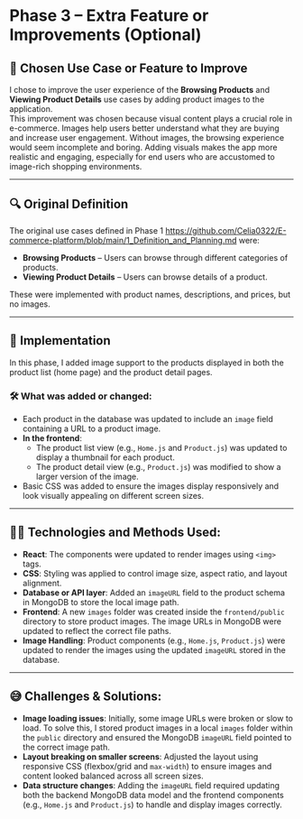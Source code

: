 # Phase 3 – Extra Feature or Improvements (Optional)

## 🎯 Chosen Use Case or Feature to Improve

I chose to improve the user experience of the **Browsing Products** and **Viewing Product Details** use cases by adding product images to the application.  
This improvement was chosen because visual content plays a crucial role in e-commerce. Images help users better understand what they are buying and increase user engagement. Without images, the browsing experience would seem incomplete and boring. Adding visuals makes the app more realistic and engaging, especially for end users who are accustomed to image-rich shopping environments.

---

## 🔍 Original Definition

The original use cases defined in Phase 1 https://github.com/Celia0322/E-commerce-platform/blob/main/1_Definition_and_Planning.md were:
- **Browsing Products** – Users can browse through different categories of products.
- **Viewing Product Details** – Users can browse details of a product.

These were implemented with product names, descriptions, and prices, but no images.

---

## 🔄 Implementation

In this phase, I added image support to the products displayed in both the product list (home page) and the product detail pages.

### 🛠️ What was added or changed:
- Each product in the database was updated to include an `image` field containing a URL to a product image.
- **In the frontend**:
  - The product list view (e.g., `Home.js` and `Product.js`) was updated to display a thumbnail for each product.
  - The product detail view (e.g., `Product.js`) was modified to show a larger version of the image.
- Basic CSS was added to ensure the images display responsively and look visually appealing on different screen sizes.

---

## 🧑‍💻 Technologies and Methods Used:
- **React**: The components were updated to render images using `<img>` tags.
- **CSS**: Styling was applied to control image size, aspect ratio, and layout alignment.
- **Database or API layer**: Added an `imageURL` field to the product schema in MongoDB to store the local image path.
- **Frontend**: A new `images` folder was created inside the `frontend/public` directory to store product images. The image URLs in MongoDB were updated to reflect the correct file paths.
- **Image Handling**: Product components (e.g., `Home.js`, `Product.js`) were updated to render the images using the updated `imageURL` stored in the database.

---

## 😅 Challenges & Solutions:
- **Image loading issues**: Initially, some image URLs were broken or slow to load. To solve this, I stored product images in a local `images` folder within the `public` directory and ensured the MongoDB `imageURL` field pointed to the correct image path.
- **Layout breaking on smaller screens**: Adjusted the layout using responsive CSS (flexbox/grid and `max-width`) to ensure images and content looked balanced across all screen sizes.
- **Data structure changes**: Adding the `imageURL` field required updating both the backend MongoDB data model and the frontend components (e.g., `Home.js` and `Product.js`) to handle and display images correctly.
